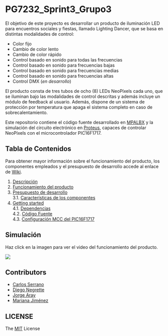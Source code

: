 # PG7232_Sprint3_Grupo3

El objetivo de este proyecto es desarrollar un producto de iluminación LED para encuentros sociales y fiestas, llamado Lighting Dancer, que se basa en distintas modalidades de control:
* Color fijo
* Cambio de color lento
* Cambio de color rápido
* Control basado en sonido para todas las frecuencias
* Control basado en sonido para frecuencias bajas
* Control basado en sonido para frecuencias medias
* Control basado en sonido para frecuencias altas
* Control DMX (*en desarrollo*)

El producto consta de tres tubos de ocho (8) LEDs NeoPíxels cada uno, que se iluminan bajo las modalidades de control descritas y además incluye un módulo de feedback al usuario. Además, dispone de un sistema de protección por temperatura que apaga el sistema completo en caso de sobrecalentamiento. 

Este repositorio contiene el código fuente desarrollado en [MPALBX](https://www.microchip.com/en-us/development-tools-tools-and-software/mplab-x-ide) y la simulación del circuito electrónico en [Proteus](https://www.labcenter.com/simulation/), capaces de controlar NeoPíxels con el microcontrolador PIC16F1717. 

## Tabla de Contenidos
Para obtener mayor información sobre el funcionamiento del producto, los componentes empleados y el presupuesto de desarrollo accede al enlace de [Wiki](https://github.com/annacafaro/PG7232_Sprint3_Grupo3/wiki).
1. [Descripción](https://github.com/annacafaro/PG7232_Sprint3_Grupo3/wiki)     
2. [Funcionamiento del producto](https://github.com/annacafaro/PG7232_Sprint3_Grupo3/wiki/Funcionamiento-del-producto)      
3. [Presupuesto de desarrollo](https://github.com/annacafaro/PG7232_Sprint3_Grupo3/wiki/Presupuesto-de-desarrollo)      
   3.1. [Características de los componentes](https://github.com/annacafaro/PG7232_Sprint3_Grupo3/wiki/Caracter%C3%ADsticas-de-los-componentes)      
4. [Getting started](https://github.com/annacafaro/PG7232_Sprint3_Grupo3/wiki/Getting-Started)          
   4.1. [Dependencias](https://github.com/annacafaro/PG7232_Sprint3_Grupo3/wiki/Getting-Started#dependencias)              
   4.2. [Código Fuente](https://github.com/annacafaro/PG7232_Sprint3_Grupo3/wiki/Getting-Started#c%C3%B3digo-fuente)         
   4.3. [Configuración MCC del PIC16F1717](https://github.com/annacafaro/PG7232_Sprint3_Grupo3/wiki/Configuraci%C3%B3n-MCC-del-PIC16F1717)               

## Simulación 

Haz click en la imagen para ver el video del funcionamiento del producto. 

[![](png)](youtube)


## Contributors
* [Carlos Serrano](https://github.com/carlosluissb)
* [Diego Negrette](https://github.com/DiegoNegrette)
* [Jorge Aray](https://github.com/electropelon)
* [Mariana Jiménez](https://github.com/marijml)

## LICENSE
The [MIT](https://github.com/annacafaro/PG7232_Sprint3_Grupo3/blob/main/LICENSE) License 
